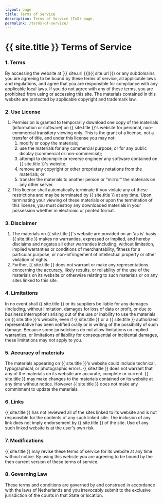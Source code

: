 ```yaml
---
layout: page
title: Terms of Service
description: Terms of Service (ToS) page.
permalink: /terms-of-service/
---
```

{{ site.title }} Terms of Service
=================================

  

### 1\. Terms

By accessing the website at [{{ site.url }}]({{ site.url }}) or any subdomains, you are agreeing to be bound by these terms of service, all applicable laws and regulations, and agree that you are responsible for compliance with any applicable local laws. If you do not agree with any of these terms, you are prohibited from using or accessing this site. The materials contained in this website are protected by applicable copyright and trademark law.

### 2\. Use License

1.  Permission is granted to temporarily download one copy of the materials (information or software) on {{ site.title }}'s website for personal, non-commercial transitory viewing only. This is the grant of a license, not a transfer of title, and under this license you may not:
    1.  modify or copy the materials;
    2.  use the materials for any commercial purpose, or for any public display (commercial or non-commercial);
    3.  attempt to decompile or reverse engineer any software contained on {{ site.title }}'s website;
    4.  remove any copyright or other proprietary notations from the materials; or
    5.  transfer the materials to another person or "mirror" the materials on any other server.
2.  This license shall automatically terminate if you violate any of these restrictions and may be terminated by {{ site.title }} at any time. Upon terminating your viewing of these materials or upon the termination of this license, you must destroy any downloaded materials in your possession whether in electronic or printed format.

### 3\. Disclaimer

1.  The materials on {{ site.title }}'s website are provided on an 'as is' basis. {{ site.title }} makes no warranties, expressed or implied, and hereby disclaims and negates all other warranties including, without limitation, implied warranties or conditions of merchantability, fitness for a particular purpose, or non-infringement of intellectual property or other violation of rights.
2.  Further, {{ site.title }} does not warrant or make any representations concerning the accuracy, likely results, or reliability of the use of the materials on its website or otherwise relating to such materials or on any sites linked to this site.

### 4\. Limitations

In no event shall {{ site.title }} or its suppliers be liable for any damages (including, without limitation, damages for loss of data or profit, or due to business interruption) arising out of the use or inability to use the materials on {{ site.title }}'s website, even if {{ site.title }} or a {{ site.title }} authorized representative has been notified orally or in writing of the possibility of such damage. Because some jurisdictions do not allow limitations on implied warranties, or limitations of liability for consequential or incidental damages, these limitations may not apply to you.

### 5\. Accuracy of materials

The materials appearing on {{ site.title }}'s website could include technical, typographical, or photographic errors. {{ site.title }} does not warrant that any of the materials on its website are accurate, complete or current. {{ site.title }} may make changes to the materials contained on its website at any time without notice. However {{ site.title }} does not make any commitment to update the materials.

### 6\. Links

{{ site.title }} has not reviewed all of the sites linked to its website and is not responsible for the contents of any such linked site. The inclusion of any link does not imply endorsement by {{ site.title }} of the site. Use of any such linked website is at the user's own risk.

### 7\. Modifications

{{ site.title }} may revise these terms of service for its website at any time without notice. By using this website you are agreeing to be bound by the then current version of these terms of service.

### 8\. Governing Law

These terms and conditions are governed by and construed in accordance with the laws of Netherlands and you irrevocably submit to the exclusive jurisdiction of the courts in that State or location.